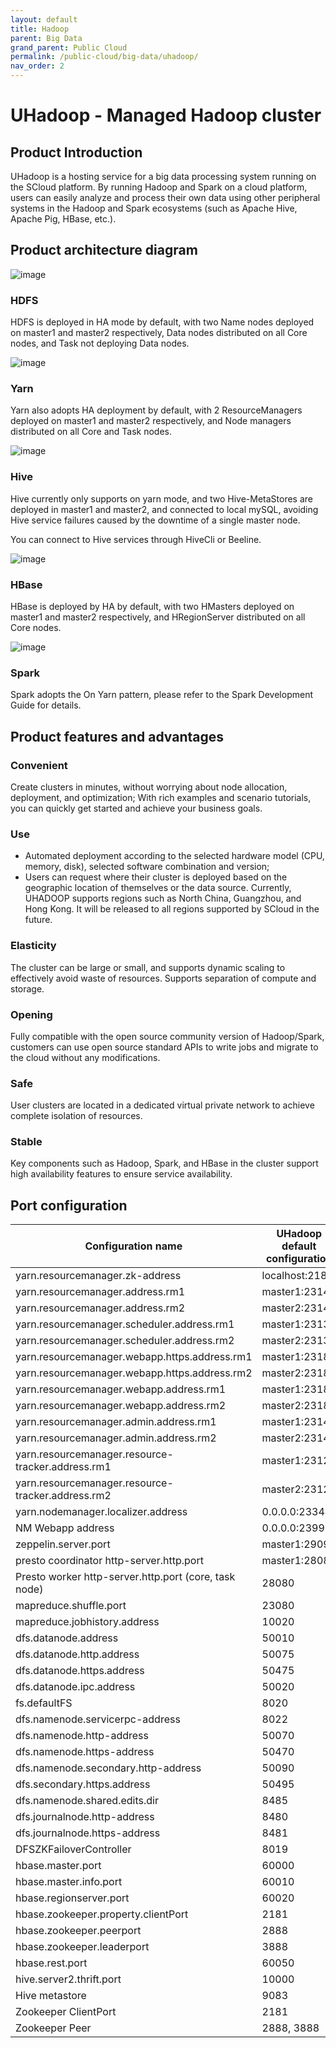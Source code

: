 ```yaml
---
layout: default
title: Hadoop
parent: Big Data
grand_parent: Public Cloud
permalink: /public-cloud/big-data/uhadoop/
nav_order: 2
---
```

# UHadoop - Managed Hadoop cluster
## Product Introduction
UHadoop is a hosting service for a big data processing system running on the SCloud platform. By running Hadoop and Spark on a cloud platform, users can easily analyze and process their own data using other peripheral systems in the Hadoop and Spark ecosystems (such as Apache Hive, Apache Pig, HBase, etc.).
## Product architecture diagram

![image](https://user-images.githubusercontent.com/124770063/224007640-550f58e3-f823-4d0a-bf94-98c426041658.png)

### HDFS
HDFS is deployed in HA mode by default, with two Name nodes deployed on master1 and master2 respectively, Data nodes distributed on all Core nodes, and Task not deploying Data nodes.

![image](https://user-images.githubusercontent.com/124770063/224007726-a843a6f7-4112-45c7-9c00-eb69a06d04be.png)

### Yarn
Yarn also adopts HA deployment by default, with 2 ResourceManagers deployed on master1 and master2 respectively, and Node managers distributed on all Core and Task nodes.

![image](https://user-images.githubusercontent.com/124770063/224007770-beaa9398-cc36-4543-8f60-2a8ff3ef421d.png)

### Hive
Hive currently only supports on yarn mode, and two Hive-MetaStores are deployed in master1 and master2, and connected to local mySQL, avoiding Hive service failures caused by the downtime of a single master node.

You can connect to Hive services through HiveCli or Beeline.

![image](https://user-images.githubusercontent.com/124770063/224007835-bd56e88d-f856-4987-8c1a-cf3a176384e4.png)

### HBase
HBase is deployed by HA by default, with two HMasters deployed on master1 and master2 respectively, and HRegionServer distributed on all Core nodes.

![image](https://user-images.githubusercontent.com/124770063/224007872-69bd46db-cf3d-4c5f-852b-143c7dad2224.png)

### Spark
Spark adopts the On Yarn pattern, please refer to the Spark Development Guide for details.

## Product features and advantages
### Convenient
Create clusters in minutes, without worrying about node allocation, deployment, and optimization; With rich examples and scenario tutorials, you can quickly get started and achieve your business goals.

### Use
- Automated deployment according to the selected hardware model (CPU, memory, disk), selected software combination and version;
- Users can request where their cluster is deployed based on the geographic location of themselves or the data source. Currently, UHADOOP supports regions such as North China, Guangzhou, and Hong Kong. It will be released to all regions supported by SCloud in the future.

### Elasticity
The cluster can be large or small, and supports dynamic scaling to effectively avoid waste of resources. Supports separation of compute and storage.

### Opening
Fully compatible with the open source community version of Hadoop/Spark, customers can use open source standard APIs to write jobs and migrate to the cloud without any modifications.

### Safe
User clusters are located in a dedicated virtual private network to achieve complete isolation of resources.

### Stable
Key components such as Hadoop, Spark, and HBase in the cluster support high availability features to ensure service availability.

## Port configuration

| Configuration name| UHadoop default configuration |
| -- | -- |
| yarn.resourcemanager.zk-address | localhost:2181 |
| yarn.resourcemanager.address.rm1 | master1:23140 |
| yarn.resourcemanager.address.rm2 | master2:23140 |
| yarn.resourcemanager.scheduler.address.rm1 | master1:23130 |
| yarn.resourcemanager.scheduler.address.rm2 | master2:23130 |
| yarn.resourcemanager.webapp.https.address.rm1 | master1:23189 |
| yarn.resourcemanager.webapp.https.address.rm2 | master2:23189 |
| yarn.resourcemanager.webapp.address.rm1 | master1:23188 |
| yarn.resourcemanager.webapp.address.rm2 | master2:23188 |
| yarn.resourcemanager.admin.address.rm1 | master1:23141 |
| yarn.resourcemanager.admin.address.rm2 | master2:23141 |
| yarn.resourcemanager.resource-tracker.address.rm1 | master1:23125 |
| yarn.resourcemanager.resource-tracker.address.rm2 | master2:23125 |
| yarn.nodemanager.localizer.address | 0.0.0.0:23344 |
| NM Webapp address | 0.0.0.0:23999 |
| zeppelin.server.port | master1:29090 |
| presto coordinator http-server.http.port | master1:28080 |
| Presto worker http-server.http.port (core, task node) | 28080 |
| mapreduce.shuffle.port | 23080 |
| mapreduce.jobhistory.address | 10020 |
| dfs.datanode.address | 50010 |
| dfs.datanode.http.address | 50075 |
| dfs.datanode.https.address | 50475 |
| dfs.datanode.ipc.address | 50020 |
| fs.defaultFS | 8020 |
| dfs.namenode.servicerpc-address | 8022 |
| dfs.namenode.http-address | 50070 |
| dfs.namenode.https-address | 50470 |
| dfs.namenode.secondary.http-address | 50090 |
| dfs.secondary.https.address | 50495 |
| dfs.namenode.shared.edits.dir | 8485 |
| dfs.journalnode.http-address | 8480 |
| dfs.journalnode.https-address | 8481 |
| DFSZKFailoverController | 8019 |
| hbase.master.port | 60000 |
| hbase.master.info.port | 60010 |
| hbase.regionserver.port | 60020 |
| hbase.zookeeper.property.clientPort | 2181 |
| hbase.zookeeper.peerport | 2888 |
| hbase.zookeeper.leaderport | 3888 |
| hbase.rest.port | 60050 |
| hive.server2.thrift.port | 10000 |
| Hive metastore | 9083 |
| Zookeeper ClientPort | 2181 |
| Zookeeper Peer | 2888, 3888 |
